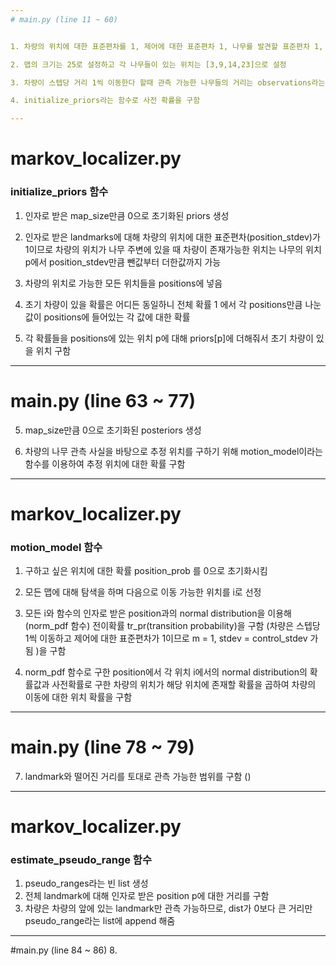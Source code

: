 ```yaml
---
# main.py (line 11 ~ 60)


1. 차량의 위치에 대한 표준편차를 1, 제어에 대한 표준편차 1, 나무를 발견할 표준편차 1, 시간당 움직일 거리에 대한 표준편차도 1 로 설정

2. 맵의 크기는 25로 설정하고 각 나무들이 있는 위치는 [3,9,14,23]으로 설정

3. 차량이 스텝당 거리 1씩 이동한다 할때 관측 가능한 나무들의 거리는 observations라는 list의 값과 같음

4. initialize_priors라는 함수로 사전 확률을 구함

---
```


# markov_localizer.py

### initialize_priors 함수
1. 인자로 받은 map_size만큼 0으로 초기화된 priors 생성

2. 인자로 받은 landmarks에 대해 차량의 위치에 대한 표준편차(position_stdev)가 1이므로 차량의 위치가 나무 주변에 있을 때 차량이 존재가능한 위치는 나무의 위치 p에서 position_stdev만큼 뺀값부터 더한값까지 가능

3. 차량의 위치로 가능한 모든 위치들을 positions에 넣음

4. 초기 차량이 있을 확률은 어디든 동일하니 전체 확률 1 에서 각 positions만큼 나눈값이 positions에 들어있는 각 값에 대한 확률

5. 각 확률들을 positions에 있는 위치 p에 대해 priors[p]에 더해줘서 초기 차량이 있을 위치 구함

---
# main.py (line 63 ~ 77)

5. map_size만큼 0으로 초기화된 posteriors 생성

6. 차량의 나무 관측 사실을 바탕으로 추정 위치를 구하기 위해 motion_model이라는 함수를 이용하여 추정 위치에 대한 확률 구함

---
# markov_localizer.py

### motion_model 함수
1. 구하고 싶은 위치에 대한 확률 position_prob 를 0으로 초기화시킴

2. 모든 맵에 대해 탐색을 하며 다음으로 이동 가능한 위치를 i로 선정

3. 모든 i와 함수의 인자로 받은 position과의 normal distribution을 이용해(norm_pdf 함수) 전이확률 tr_pr(transition probability)을 구함 (차량은 스텝당 1씩 이동하고 제어에 대한 표준편차가 1이므로 m = 1, stdev = control_stdev 가 됨 )을 구함

4. norm_pdf 함수로 구한 position에서 각 위치 i에서의 normal distribution의 확률값과 사전확률로 구한 차량의 위치가 해당 위치에 존재할 확률을 곱하여 차량의 이동에 대한 위치 확률을 구함

---
# main.py (line 78 ~ 79)
7. landmark와 떨어진 거리를 토대로 관측 가능한 범위를 구함 ()

---
# markov_localizer.py

### estimate_pseudo_range 함수
1. pseudo_ranges라는 빈 list 생성
2. 전체 landmark에 대해 인자로 받은 position p에 대한 거리를 구함
3. 차량은 차량의 앞에 있는 landmark만 관측 가능하므로, dist가 0보다 큰 거리만 pseudo_range라는 list에 append 해줌
---

#main.py (line 84 ~ 86)
8.  